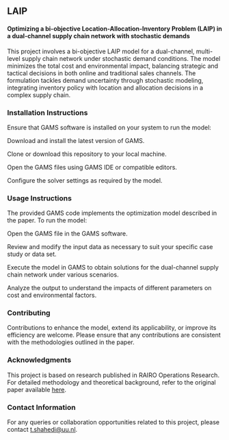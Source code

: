 ## LAIP
#### Optimizing a bi-objective Location-Allocation-Inventory Problem (LAIP) in a dual-channel supply chain network with stochastic demands
This project involves a bi-objective LAIP model for a dual-channel, multi-level supply chain network under stochastic demand conditions. The model minimizes the total cost and environmental impact, balancing strategic and tactical decisions in both online and traditional sales channels. The formulation tackles demand uncertainty through stochastic modeling, integrating inventory policy with location and allocation decisions in a complex supply chain.

### Installation Instructions
Ensure that GAMS software is installed on your system to run the model:

Download and install the latest version of GAMS.

Clone or download this repository to your local machine.

Open the GAMS files using GAMS IDE or compatible editors.

Configure the solver settings as required by the model.

### Usage Instructions
The provided GAMS code implements the optimization model described in the paper. To run the model:

Open the GAMS file in the GAMS software.

Review and modify the input data as necessary to suit your specific case study or data set.

Execute the model in GAMS to obtain solutions for the dual-channel supply chain network under various scenarios.

Analyze the output to understand the impacts of different parameters on cost and environmental factors.

### Contributing
Contributions to enhance the model, extend its applicability, or improve its efficiency are welcome. Please ensure that any contributions are consistent with the methodologies outlined in the paper.

### Acknowledgments
This project is based on research published in RAIRO Operations Research. For detailed methodology and theoretical background, refer to the original paper available [here](file:///C:/Users/Shahe002/Downloads/Optimizing_a_bi-objective_location-allocation-inve.pdf).

### Contact Information
For any queries or collaboration opportunities related to this project, please contact t.shahedi@uu.nl.
